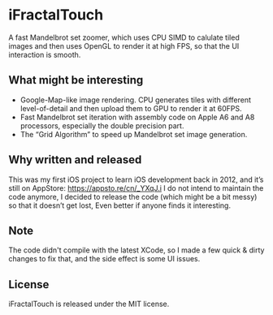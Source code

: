 iFractalTouch
=====

A fast Mandelbrot set zoomer, which uses CPU SIMD to calulate tiled images and then uses OpenGL to render it at high FPS, so that the UI interaction is smooth.

What might be interesting
----
- Google-Map-like image rendering. CPU generates tiles with different level-of-detail and then upload them to GPU to render it at 60FPS.
- Fast Mandelbrot set iteration with assembly code on Apple A6 and A8 processors, especially the double precision part.
- The “Grid Algorithm” to speed up Mandelbrot set image generation.

Why written and released
----
This was my first iOS project to learn iOS development back in 2012, and it’s still on AppStore: https://appsto.re/cn/_YXqJ.i
I do not intend to maintain the code anymore, I decided to release the code (which might be a bit messy) so that it doesn’t get lost, Even better if anyone finds it interesting.

Note
----
The code didn't compile with the latest XCode, so I made a few quick & dirty changes to fix that, and the side effect is some UI issues.

License
----
iFractalTouch is released under the MIT license.